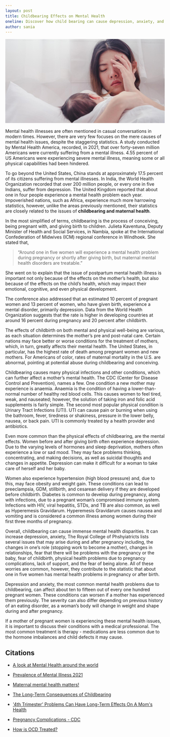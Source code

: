 ```yaml
---
layout: post
title: Childbearing Effects on Mental Health
oneline: Discover how child bearing can cause depression, anxiety, and other mental illnesses.
author: sania
---
```


![Effects of Childbearing](/images/blog/child-bearing.jpeg)

Mental health illnesses are often mentioned in casual conversations in modern times. However, there are very few focuses on the mere causes of mental health issues, despite the staggering statistics. A study conducted by Mental Health America, recorded, in 2021, that over forty-seven million Americans were currently suffering from a mental illness. 4.55 percent of US Americans were experiencing severe mental illness, meaning some or all physical capabilities had been hindered.

To go beyond the United States, China stands at approximately 17.5 percent of its citizens suffering from mental illnesses. In India, the World Health Organization recorded that over 200 million people, or every one in five Indians, suffer from depression. The United Kingdom reported that about one in four people experience a mental health problem each year. Impoverished nations, such as Africa, experience much more harrowing statistics, however, unlike the areas previously mentioned, their statistics are closely related to the issues of **childbearing and maternal health**.

In the most simplified of terms, childbearing is the process of conceiving, being pregnant with, and giving birth to children. Julieta Kaventuna, Deputy Minister of Health and Social Services, in Nambia, spoke at the International Confederation of Midwives (ICM) regional conference in Windhoek. She stated that,

> “Around one in five women will experience a mental health problem during pregnancy or shortly after giving birth, but maternal mental health disorders are treatable.”

She went on to explain that the issue of postpartum mental health illness is important not only because of the effects on the mother’s health, but also because of the effects on the child’s health, which may impact their emotional, cognitive, and even physical development.

The conference also addressed that an estimated 10 percent of pregnant women and 13 percent of women, who have given birth, experience a mental disorder, primarily depression. Data from the World Health Organization suggests that the rate is higher in developing countries at around 16 percent during pregnancy and 20 percent after childbirth.

The effects of childbirth on both mental and physical well-being are various, as each situation determines the mother’s pre and post-natal care. Certain nations may face better or worse conditions for the treatment of mothers, which, in turn, greatly affects their mental health. The United States, in particular, has the highest rate of death among pregnant women and new mothers. For Americans of color, rates of maternal mortality in the U.S. are abnormal, pointing at potential abuse during childbearing and conceiving.

Childbearing causes many physical infections and other conditions, which can further affect a mother’s mental health. The CDC (Center for Disease Control and Prevention), names a few. One condition a new mother may experience is anaemia. Anaemia is the condition of having a lower-than-normal number of healthy red blood cells. This causes women to feel tired, weak, and nauseated; however, the solution of taking iron and folic acid supplements is fairly simple. The second most popular physical condition is Urinary Tract Infections (UTI). UTI can cause pain or burning when using the bathroom, fever, tiredness or shakiness, pressure in the lower belly, nausea, or back pain. UTI is commonly treated by a health provider and antibiotics.

Even more common than the physical effects of childbearing, are the mental effects. Women before and after giving birth often experience depression. Due to the varying levels of hormones and sleep deprivation, mothers often experience a low or sad mood. They may face problems thinking, concentrating, and making decisions, as well as suicidal thoughts and changes in appetite. Depression can make it difficult for a woman to take care of herself and her baby.

Women also experience hypertension (high blood pressure) and, due to this, may face obesity and weight gain. These conditions can lead to preeclampsia, GDM, stillbirth, and cesarean delivery if they are developed before childbirth. Diabetes is common to develop during pregnancy, along with infections, due to a pregnant woman’s compromised immune system. Infections with HIV, viral hepatitis, STDs, and TB are also common, as well as Hyperemesis Gravidarum. Hyperemesis Gravidarum causes nausea and vomiting and is considered a common illness among women during their first three months of pregnancy.

Overall, childbearing can cause immense mental health disparities. It can increase depression, anxiety, The Royal College of Phshyiatricts lists several issues that may arise during and after pregnancy including, the changes in one’s role (stopping work to become a mother), changes in relationships, fear that there will be problems with the pregnancy or the baby, fear of childbirth, physical health problems due to pregnancy complications, lack of support, and the fear of being alone. All of these worries are common, however, they contribute to the statistic that about one in five women has mental health problems in pregnancy or after birth.

Depression and anxiety, the most common mental health problems due to childbearing, can affect about ten to fifteen out of every one hundred pregnant women. These conditions can worsen if a mother has experienced them previously. The severity can also differ depending on previous history of an eating disorder, as a woman’s body will change in weight and shape during and after pregnancy.

If a mother of pregnant women is experiencing these mental health issues, it is important to discuss their conditions with a medical professional. The most common treatment is therapy - medications are less common due to the hormone imbalances and child defects it may cause.

## Citations

- [A look at Mental Health around the world](https://synergyhealthprograms.com/a-look-at-mental-health-around-the-world/)

- [Prevalence of Mental Illness 2021](https://mhanational.org/issues/2021/mental-health-america-prevalence-data)

- [Maternal mental health matters!](https://esaro.unfpa.org/en/news/maternal-mental-health-matters-lets-act-now)

- [The Long-Term Consequences of Childbearing](https://www.ncbi.nlm.nih.gov/pmc/articles/PMC2565801/#:~:text=Early%20childbearing%20has%20been%20linked,physical%20health%20are%20less%20consistent.)

- ['4th Trimester' Problems Can Have Long-Term Effects On A Mom's Health](https://www.npr.org/sections/health-shots/2019/01/24/686790727/fourth-trimester-problems-can-have-long-term-effects-on-a-moms-health)

- [Pregnancy Complications - CDC](https://www.cdc.gov/reproductivehealth/maternalinfanthealth/pregnancy-complications.html)

- [How is OCD Treated?](https://www.rcpsych.ac.uk/mental-health/treatments-and-wellbeing/mental-health-in-pregnancy#:~:text=As%20many%20as%201%20in,in%20pregnancy%20or%20after%20birth.&text=It%20can%20happen%20to%20anyone,of%20every%20100%20pregnant%20women.)
